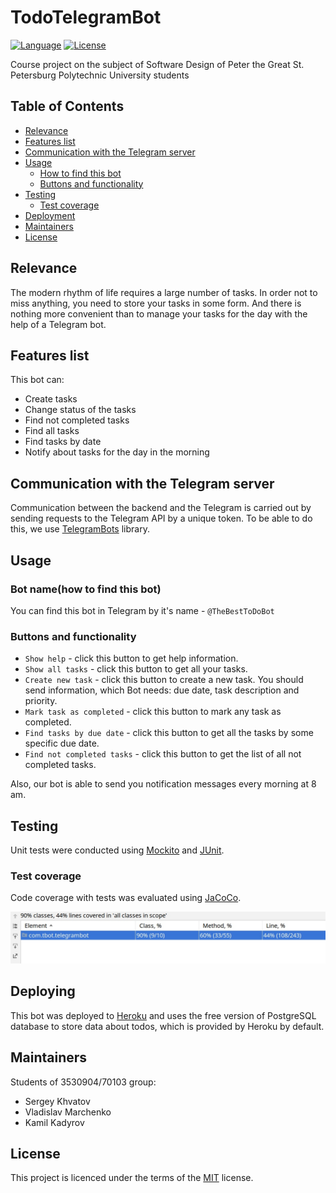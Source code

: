 # TodoTelegramBot
[![Language](http://img.shields.io/badge/language-java-brightgreen.svg)](https://www.java.com/)
[![License](http://img.shields.io/badge/license-MIT-blue.svg)](https://github.com/samtools/PolinaBevad/bio_relatives)

Course project on the subject of Software Design of Peter the Great St. Petersburg Polytechnic University students

## Table of Contents
-   [Relevance](#Actuality)
-   [Features list](#features-list)
-   [Communication with the Telegram server](#communication-with-the-telegram-server)
-   [Usage](#Usage)
    -   [How to find this bot](#bot-namehow-to-find-this-bot)
    -   [Buttons and functionality](#buttons-and-functionality)
-   [Testing](#Testing)
    -   [Test coverage](#test-coverage)
-   [Deployment](#Deploying)
-   [Maintainers](#Maintainers)
-   [License](#License)

## Relevance
The modern rhythm of life requires a large number of tasks. In order not to miss anything, you need to store your tasks in some form. And there is nothing more convenient than to manage your tasks for the day with the help of a Telegram bot.

## Features list
This bot can:
-   Create tasks
-   Change status of the tasks
-   Find not completed tasks
-   Find all tasks
-   Find tasks by date
-   Notify about tasks for the day in the morning

## Communication with the Telegram server
Communication between the backend and the Telegram is carried out by sending requests to the Telegram API by a unique token.
To be able to do this, we use [TelegramBots](#https://github.com/rubenlagus/TelegramBots) library.


## Usage
### Bot name(how to find this bot)
You can find this bot in Telegram by it's name - `@TheBestToDoBot`
 
### Buttons and functionality
-   `Show help` - click this button to get help information.
-   `Show all tasks` - click this button to get all your tasks.
-   `Create new task` - click this button to create a new task. You should send information, which Bot needs: due date, task description and priority.
-   `Mark task as completed` - click this button to mark any task as completed.
-   `Find tasks by due date` - click this button to get all the tasks by some specific due date.
-   `Find not completed tasks` - click this button to get the list of all not completed tasks.

Also, our bot is able to send you notification messages every morning at 8 am.
    
## Testing
Unit tests were conducted using [Mockito](#site.mockito.org/) and [JUnit](#junit.org/junit5/).
### Test coverage
Сode coverage with tests was evaluated using [JaCoCo](#www.jacoco.org/jacoco/).

<img src="/src/main/resources/static/test_coverage.jpg" width=auto height=auto />

## Deploying
This bot was deployed to [Heroku](#heroku.com) and uses the free version of PostgreSQL database to store data about todos, which is provided by Heroku by default. 
## Maintainers
Students of 3530904/70103 group:
-   Sergey Khvatov
-   Vladislav Marchenko
-   Kamil Kadyrov
## License
This project is licenced under the terms of the [MIT](LICENSE) license.
